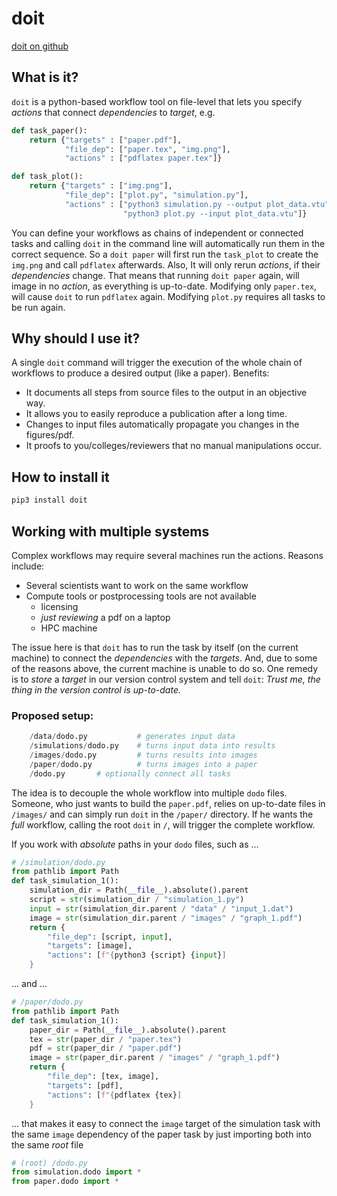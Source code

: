 doit
====

[doit on github](https://github.com/pydoit/doit)

What is it?
-----------

`doit` is a python-based workflow tool on file-level that lets you specify *actions* that connect *dependencies* to *target*, e.g. 
~~~py
def task_paper():
    return {"targets" : ["paper.pdf"],
            "file_dep": ["paper.tex", "img.png"],
            "actions" : ["pdflatex paper.tex"]}

def task_plot():
    return {"targets" : ["img.png"],
            "file_dep": ["plot.py", "simulation.py"],
            "actions" : ["python3 simulation.py --output plot_data.vtu",
                         "python3 plot.py --input plot_data.vtu"]}
~~~

You can define your workflows as chains of independent or connected tasks and calling `doit` in the command line will automatically run them in the correct sequence. So a `doit paper` will first run the `task_plot` to create the `img.png` and call `pdflatex` afterwards. Also, It will only rerun *actions*, if their *dependencies* change. That means that running `doit paper` again, will image in no *action*, as everything is up-to-date.
Modifying only `paper.tex`, will cause `doit` to run `pdflatex` again. Modifying `plot.py` requires all tasks to be run again.

Why should I use it?
--------------------

A single `doit` command will trigger the execution of the whole chain of workflows to produce a desired output (like a paper). Benefits:
* It documents all steps from source files to the output in an objective way.
* It allows you to easily reproduce a publication after a long time.
* Changes to input files automatically propagate you changes in the figures/pdf.
* It proofs to you/colleges/reviewers that no manual manipulations occur.


How to install it
-----------------

~~~sh
pip3 install doit
~~~

Working with multiple systems
-----------------------------

Complex workflows may require several machines run the actions. Reasons include:
- Several scientists want to work on the same workflow
- Compute tools or postprocessing tools are not available
    - licensing
    - *just reviewing* a pdf on a laptop
    - HPC machine

The issue here is that `doit` has to run the task by itself (on the current machine) to connect the *dependencies* with the *targets*. And, due to some of the reasons above, the current machine is unable to do so. One remedy is to _store_ a *target* in our version control system and tell `doit`: 
*Trust me, the thing in the version control is up-to-date.*

### Proposed setup:
~~~py
    /data/dodo.py           # generates input data
    /simulations/dodo.py    # turns input data into results
    /images/dodo.py         # turns results into images
    /paper/dodo.py          # turns images into a paper
    /dodo.py       # optionally connect all tasks
~~~

The idea is to decouple the whole workflow into multiple `dodo` files. Someone, who just wants to build the `paper.pdf`, relies on up-to-date files in `/images/` and can simply run `doit` in the `/paper/` directory. 
If he wants the _full_ workflow, calling the root `doit` in `/`, will trigger the complete workflow.


If you work with _absolute_ paths in your `dodo` files, such as ...
~~~py
# /simulation/dodo.py
from pathlib import Path
def task_simulation_1():
    simulation_dir = Path(__file__).absolute().parent
    script = str(simulation_dir / "simulation_1.py")
    input = str(simulation_dir.parent / "data" / "input_1.dat")
    image = str(simulation_dir.parent / "images" / "graph_1.pdf")
    return {
        "file_dep": [script, input],
        "targets": [image],
        "actions": [f"{python3 {script} {input}]
    }
~~~

... and ...
~~~py
# /paper/dodo.py
from pathlib import Path
def task_simulation_1():
    paper_dir = Path(__file__).absolute().parent
    tex = str(paper_dir / "paper.tex")
    pdf = str(paper_dir / "paper.pdf")
    image = str(paper_dir.parent / "images" / "graph_1.pdf")
    return {
        "file_dep": [tex, image],
        "targets": [pdf],
        "actions": [f"{pdflatex {tex}]
    }
~~~
... that makes it easy to connect the `image` target of the simulation task with the same `image` dependency of the paper task by just importing both into the same _root_ file

~~~py
# (root) /dodo.py
from simulation.dodo import *
from paper.dodo import *
~~~






